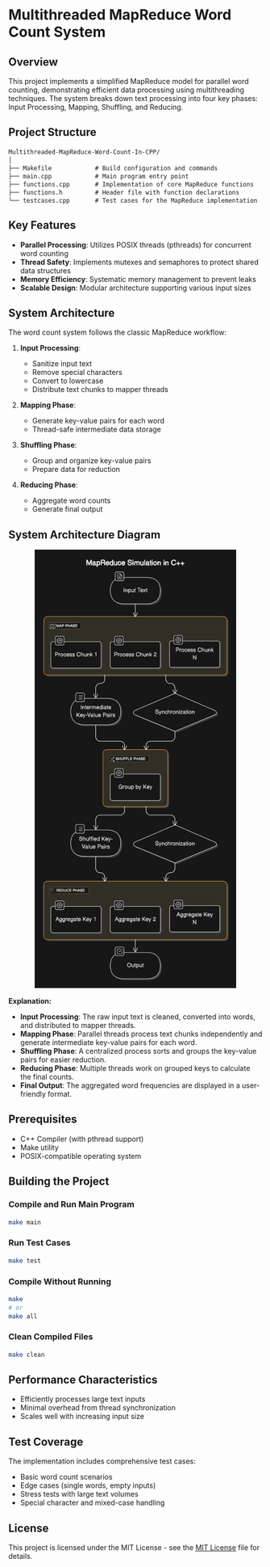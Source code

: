 # Multithreaded MapReduce Word Count System

## Overview

This project implements a simplified MapReduce model for parallel word counting, demonstrating efficient data processing using multithreading techniques. The system breaks down text processing into four key phases: Input Processing, Mapping, Shuffling, and Reducing.

## Project Structure

```
Multithreaded-MapReduce-Word-Count-In-CPP/
│
├── Makefile            # Build configuration and commands
├── main.cpp            # Main program entry point
├── functions.cpp       # Implementation of core MapReduce functions
├── functions.h         # Header file with function declarations
└── testcases.cpp       # Test cases for the MapReduce implementation
```

## Key Features

- **Parallel Processing**: Utilizes POSIX threads (pthreads) for concurrent word counting
- **Thread Safety**: Implements mutexes and semaphores to protect shared data structures
- **Memory Efficiency**: Systematic memory management to prevent leaks
- **Scalable Design**: Modular architecture supporting various input sizes

## System Architecture

The word count system follows the classic MapReduce workflow:

1. **Input Processing**: 
   - Sanitize input text
   - Remove special characters
   - Convert to lowercase
   - Distribute text chunks to mapper threads

2. **Mapping Phase**:
   - Generate key-value pairs for each word
   - Thread-safe intermediate data storage

3. **Shuffling Phase**:
   - Group and organize key-value pairs
   - Prepare data for reduction

4. **Reducing Phase**:
   - Aggregate word counts
   - Generate final output

## System Architecture Diagram
<p align="center">
    <img src="assets/diagram.png" alt="System Architecture Diagram" width="400"/>
</p>

**Explanation:**
- **Input Processing**: The raw input text is cleaned, converted into words, and distributed to mapper threads.
- **Mapping Phase**: Parallel threads process text chunks independently and generate intermediate key-value pairs for each word.
- **Shuffling Phase**: A centralized process sorts and groups the key-value pairs for easier reduction.
- **Reducing Phase**: Multiple threads work on grouped keys to calculate the final counts.
- **Final Output**: The aggregated word frequencies are displayed in a user-friendly format.

## Prerequisites

- C++ Compiler (with pthread support)
- Make utility
- POSIX-compatible operating system

## Building the Project

### Compile and Run Main Program
```bash
make main
```

### Run Test Cases
```bash
make test
```

### Compile Without Running
```bash
make
# or
make all
```

### Clean Compiled Files
```bash
make clean
```

## Performance Characteristics

- Efficiently processes large text inputs
- Minimal overhead from thread synchronization
- Scales well with increasing input size

## Test Coverage

The implementation includes comprehensive test cases:
- Basic word count scenarios
- Edge cases (single words, empty inputs)
- Stress tests with large text volumes
- Special character and mixed-case handling

## License

This project is licensed under the MIT License - see the [MIT License](https://opensource.org/license/MIT) file for details.
